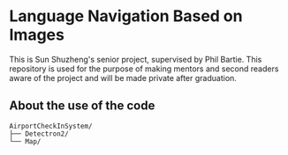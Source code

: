 # Language Navigation Based on Images

This is Sun Shuzheng's senior project, supervised by Phil Bartie. This repository is used for the purpose of making mentors and second readers aware of the project and will be made private after graduation.

## About the use of the code
```
AirportCheckInSystem/
├── Detectron2/
└── Map/
    
```
